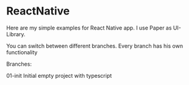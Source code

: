 # ReactNative

Here are my simple examples for React Native app. I use Paper as UI-Library.

You can switch between different branches. Every branch has his own functionality

Branches:

01-init Initial empty project with typescript 
